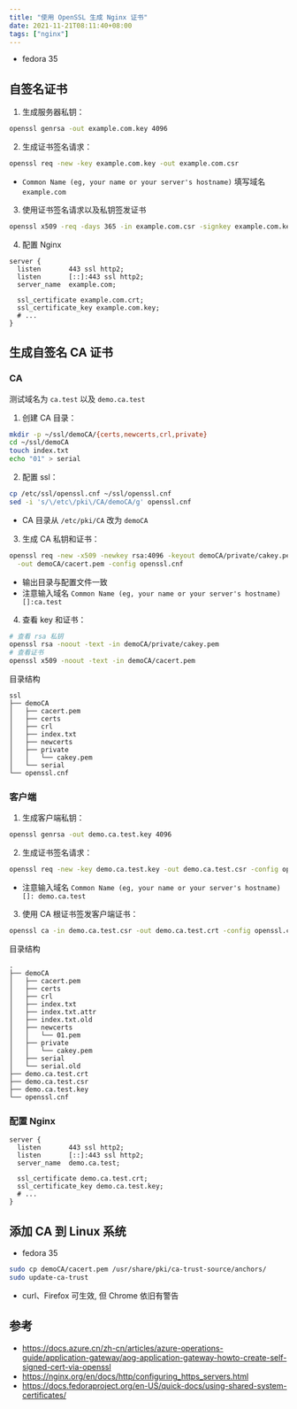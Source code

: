 ```yaml
---
title: "使用 OpenSSL 生成 Nginx 证书"
date: 2021-11-21T08:11:40+08:00
tags: ["nginx"]
---
```


- fedora 35

## 自签名证书

1. 生成服务器私钥：

```bash
openssl genrsa -out example.com.key 4096
```

2. 生成证书签名请求：

```bash
openssl req -new -key example.com.key -out example.com.csr
```
- `Common Name (eg, your name or your server's hostname)` 填写域名 `example.com`

3. 使用证书签名请求以及私钥签发证书

```bash
openssl x509 -req -days 365 -in example.com.csr -signkey example.com.key -out example.com.crt
```

4. 配置 Nginx

```nginx
server {
  listen       443 ssl http2;
  listen       [::]:443 ssl http2;
  server_name  example.com;

  ssl_certificate example.com.crt;
  ssl_certificate_key example.com.key;
  # ...
}
```

## 生成自签名 CA 证书


### CA

测试域名为 `ca.test` 以及 `demo.ca.test`

1. 创建 CA 目录：

```bash
mkdir -p ~/ssl/demoCA/{certs,newcerts,crl,private}
cd ~/ssl/demoCA
touch index.txt
echo "01" > serial
```

2. 配置 ssl：

```bash
cp /etc/ssl/openssl.cnf ~/ssl/openssl.cnf
sed -i 's/\/etc\/pki\/CA/demoCA/g' openssl.cnf
```
- CA 目录从 `/etc/pki/CA` 改为 `demoCA`

3. 生成 CA 私钥和证书：

```bash
openssl req -new -x509 -newkey rsa:4096 -keyout demoCA/private/cakey.pem \
  -out demoCA/cacert.pem -config openssl.cnf
```
- 输出目录与配置文件一致
- 注意输入域名 `Common Name (eg, your name or your server's hostname) []:ca.test`

4. 查看 key 和证书：

```bash
# 查看 rsa 私钥
openssl rsa -noout -text -in demoCA/private/cakey.pem
# 查看证书
openssl x509 -noout -text -in demoCA/cacert.pem
```

目录结构

```
ssl
├── demoCA
│   ├── cacert.pem
│   ├── certs
│   ├── crl
│   ├── index.txt
│   ├── newcerts
│   ├── private
│   │   └── cakey.pem
│   └── serial
└── openssl.cnf
```

### 客户端

1. 生成客户端私钥：
```bash
openssl genrsa -out demo.ca.test.key 4096
```

2. 生成证书签名请求：
```bash
openssl req -new -key demo.ca.test.key -out demo.ca.test.csr -config openssl.cnf
```
- 注意输入域名 `Common Name (eg, your name or your server's hostname) []: demo.ca.test`

3. 使用 CA 根证书签发客户端证书：

```bash
openssl ca -in demo.ca.test.csr -out demo.ca.test.crt -config openssl.cnf
```

目录结构


```text
.
├── demoCA
│   ├── cacert.pem
│   ├── certs
│   ├── crl
│   ├── index.txt
│   ├── index.txt.attr
│   ├── index.txt.old
│   ├── newcerts
│   │   └── 01.pem
│   ├── private
│   │   └── cakey.pem
│   ├── serial
│   └── serial.old
├── demo.ca.test.crt
├── demo.ca.test.csr
├── demo.ca.test.key
└── openssl.cnf
```

### 配置 Nginx

```nginx
server {
  listen       443 ssl http2;
  listen       [::]:443 ssl http2;
  server_name  demo.ca.test;

  ssl_certificate demo.ca.test.crt;
  ssl_certificate_key demo.ca.test.key;
  # ...
}
```

## 添加 CA 到 Linux 系统

- fedora 35

```bash
sudo cp demoCA/cacert.pem /usr/share/pki/ca-trust-source/anchors/
sudo update-ca-trust
```
- curl、Firefox 可生效, 但 Chrome 依旧有警告

## 参考

- https://docs.azure.cn/zh-cn/articles/azure-operations-guide/application-gateway/aog-application-gateway-howto-create-self-signed-cert-via-openssl
- https://nginx.org/en/docs/http/configuring_https_servers.html
- https://docs.fedoraproject.org/en-US/quick-docs/using-shared-system-certificates/
